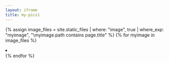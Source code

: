 ```yaml
---
layout: iframe
title: my-pics1
---
```

{% assign image_files = site.static_files | where: "image", true | where_exp: "myimage", "\myimage.path contains page.title" %}
{% for myimage in image_files %}
    <li data-src="{{ myimage.path }}"></li>
{% endfor %}
